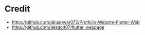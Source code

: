 # Credit
- https://github.com/abuanwar072/Protfolio-Website-Flutter-Web
- https://github.com/letsdoit07/flutter_webpage
